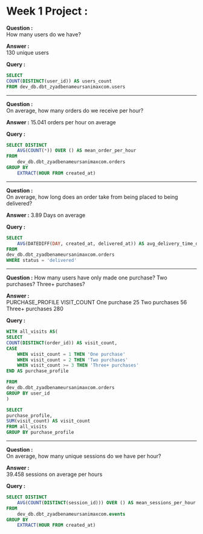 # Week 1 Project :

**Question :**  
How many users do we have?  
  
**Answer :**  
130 unique users  

**Query :**

```sql
SELECT 
COUNT(DISTINCT(user_id)) AS users_count 
FROM dev_db.dbt_zyadbenameursanimaxcom.users  
```

------------

**Question :**  
On average, how many orders do we receive per hour?  

**Answer :**
15.041 orders per hour on average

**Query :**

```sql
SELECT DISTINCT
    AVG(COUNT(*)) OVER () AS mean_order_per_hour
FROM
    dev_db.dbt_zyadbenameursanimaxcom.orders
GROUP BY
    EXTRACT(HOUR FROM created_at)
```

------------

**Question :**  
On average, how long does an order take from being placed to being delivered?

**Answer :** 
3.89 Days on average 

**Query :**

```sql
SELECT
    AVG(DATEDIFF(DAY, created_at, delivered_at)) AS avg_delivery_time_days
FROM 
dev_db.dbt_zyadbenameursanimaxcom.orders
WHERE status = 'delivered'
```

------------

**Question :** 
How many users have only made one purchase? Two purchases? Three+ purchases?

**Answer :**  
PURCHASE_PROFILE	VISIT_COUNT
One purchase	    25
Two purchases	    56
Three+ purchases	280

**Query :**

```sql
WITH all_visits AS(
SELECT
COUNT(DISTINCT(order_id)) AS visit_count,
CASE
    WHEN visit_count = 1 THEN 'One purchase'
    WHEN visit_count = 2 THEN 'Two purchases'
    WHEN visit_count >= 3 THEN 'Three+ purchases'
END AS purchase_profile

FROM 
dev_db.dbt_zyadbenameursanimaxcom.orders
GROUP BY user_id
)

SELECT 
purchase_profile,
SUM(visit_count) AS visit_count
FROM all_visits
GROUP BY purchase_profile
```


------------

**Question :**  
On average, how many unique sessions do we have per hour?

**Answer :**  
39.458 sessions on average per hours

**Query :**

```sql
SELECT DISTINCT
    AVG(COUNT(DISTINCT(session_id))) OVER () AS mean_sessions_per_hour
FROM
    dev_db.dbt_zyadbenameursanimaxcom.events
GROUP BY
    EXTRACT(HOUR FROM created_at)
```
